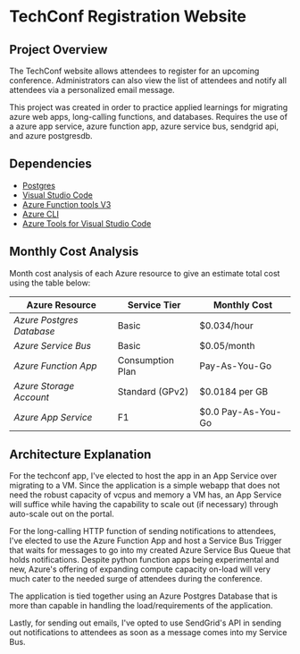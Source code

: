 # TechConf Registration Website

## Project Overview
The TechConf website allows attendees to register for an upcoming conference. Administrators can also view the list of attendees and notify all attendees via a personalized email message.

This project was created in order to practice applied learnings for migrating azure web apps, long-calling functions, and databases.
Requires the use of a azure app service, azure function app, azure service bus, sendgrid api, and azure postgresdb.

## Dependencies

- [Postgres](https://www.postgresql.org/download/)
- [Visual Studio Code](https://code.visualstudio.com/download)
- [Azure Function tools V3](https://docs.microsoft.com/en-us/azure/azure-functions/functions-run-local?tabs=windows%2Ccsharp%2Cbash#install-the-azure-functions-core-tools)
- [Azure CLI](https://docs.microsoft.com/en-us/cli/azure/install-azure-cli?view=azure-cli-latest)
- [Azure Tools for Visual Studio Code](https://marketplace.visualstudio.com/items?itemName=ms-vscode.vscode-node-azure-pack)

## Monthly Cost Analysis
Month cost analysis of each Azure resource to give an estimate total cost using the table below:

| Azure Resource | Service Tier | Monthly Cost |
| ------------ | ------------ | ------------ |
| *Azure Postgres Database*|Basic|$0.034/hour|
| *Azure Service Bus*|Basic|$0.05/month|
| *Azure Function App*|Consumption Plan|Pay-As-You-Go|
| *Azure Storage Account*|Standard (GPv2)|$0.0184 per GB|
| *Azure App Service*|F1|$0.0 Pay-As-You-Go|

## Architecture Explanation
For the techconf app, I've elected to host the app in an App Service over migrating to a VM. Since the application is a simple webapp that does not need the robust capacity of vcpus and memory a VM has, an App Service will suffice while having the capability to scale out (if necessary) through auto-scale out on the portal.

For the long-calling HTTP function of sending notifications to attendees, I've elected to use the Azure Function App and host a Service Bus Trigger that waits for messages to go into my created Azure Service Bus Queue that holds notifications. Despite python function apps being experimental and new, Azure's offering of expanding compute capacity on-load will very much cater to the needed surge of attendees during the conference.

The application is tied together using an Azure Postgres Database that is more than capable in handling the load/requirements of the application.

Lastly, for sending out emails, I've opted to use SendGrid's API in sending out notifications to attendees as soon as a message comes into my Service Bus.
